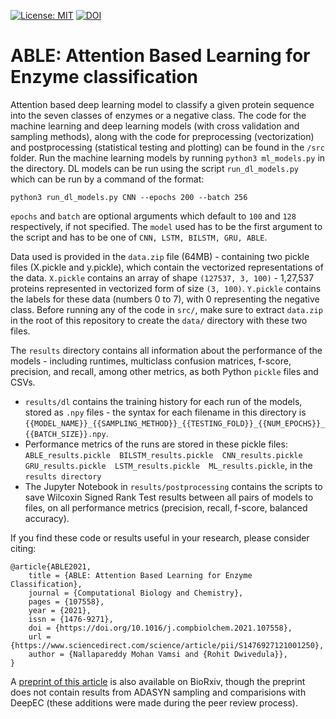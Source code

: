 [![License: MIT](https://img.shields.io/badge/License-MIT-yellow.svg)](https://opensource.org/licenses/MIT) [![DOI](https://zenodo.org/badge/290200950.svg)](https://zenodo.org/badge/latestdoi/290200950)



# ABLE: Attention Based Learning for Enzyme classification

Attention based deep learning model to classify a given protein sequence into the seven classes of enzymes or a negative class. The code for the machine learning and deep learning models (with cross validation and sampling methods), along with the code for preprocessing (vectorization) and postprocessing (statistical testing and plotting) can be found in the `/src` folder. Run the machine learning models by running `python3 ml_models.py` in the directory. DL models can be run using the script `run_dl_models.py` which can be run by a command of the format:

```
python3 run_dl_models.py CNN --epochs 200 --batch 256
```

`epochs` and `batch` are optional arguments which default to `100` and `128` respectively, if not specified. The `model` used has to be the first argument to the script and has to be one of `CNN, LSTM, BILSTM, GRU, ABLE`. 

Data used is provided in the `data.zip` file (64MB) - containing two pickle files (X.pickle and y.pickle), which contain the vectorized representations of the data. `X.pickle` contains an array of shape `(127537, 3, 100)` - 1,27,537 proteins represented in vectorized form of size `(3, 100)`. `Y.pickle` contains the labels for these data (numbers 0 to 7), with 0 representing the negative class. Before running any of the code in `src/`, make sure to extract `data.zip` in the root of this repository to create the `data/` directory with these two files.


The `results` directory contains all information about the performance of the models - including runtimes, multiclass confusion matrices, f-score, precision, and recall, among other metrics, as both Python `pickle` files and CSVs. 

* `results/dl` contains the training history for each run of the models, stored as `.npy` files - the syntax for each filename in this directory is `{{MODEL_NAME}}_{{SAMPLING_METHOD}}_{{TESTING_FOLD}}_{{NUM_EPOCHS}}_{{BATCH_SIZE}}.npy`. 
* Performance metrics of the runs are stored in these pickle files: `ABLE_results.pickle  BILSTM_results.pickle  CNN_results.pickle  GRU_results.pickle  LSTM_results.pickle  ML_results.pickle`, in the `results directory`
* The Jupyter Notebook in `results/postprocessing` contains the scripts to save Wilcoxin Signed Rank Test results between all pairs of models to files, on all performance metrics (precision, recall, f-score, balanced accuracy).

If you find these code or results useful in your research, please consider citing:

```
@article{ABLE2021,
    title = {ABLE: Attention Based Learning for Enzyme Classification},
    journal = {Computational Biology and Chemistry},
    pages = {107558},
    year = {2021},
    issn = {1476-9271},
    doi = {https://doi.org/10.1016/j.compbiolchem.2021.107558},
    url = {https://www.sciencedirect.com/science/article/pii/S1476927121001250},
    author = {Nallapareddy Mohan Vamsi and {Rohit Dwivedula}},
}
```
A [preprint of this article](https://www.biorxiv.org/content/early/2020/11/13/2020.11.12.380246) is also available on BioRxiv, though the preprint does not contain results from ADASYN sampling and comparisions with DeepEC (these additions were made during the peer review process). 
